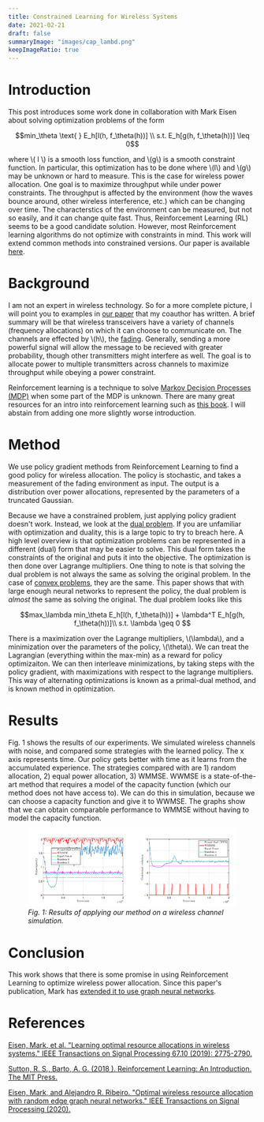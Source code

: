 ```yaml
---
title: Constrained Learning for Wireless Systems
date: 2021-02-21
draft: false
summaryImage: "images/cap_lambd.png"
keepImageRatio: true
---
```



<!-- Math Jax -->
<script>
  MathJax = {
    tex: {
      inlineMath: [['$', '$'], ['\\(', '\\)']],
      processEscapes: true,
    },
    svg: {
      fontCache: 'global'
    },
    loader: {load: ['[tex]/color', '[tex]/configMacros']},
    tex: {
      packages: {'[+]': ['color', 'configMacros']},
    },

  };
</script>
<script type="text/javascript" id="MathJax-script" async
  src="https://cdn.jsdelivr.net/npm/mathjax@3/es5/tex-chtml.js">
</script>


# Introduction
This post introduces some work done in collaboration with Mark Eisen about solving optimization problems of the form

$$min_\theta \text{ } E_h[l(h, f_\theta(h))] \\
s.t. E_h[g(h, f_\theta(h))] \leq 0$$

where \\( l \\) is a smooth loss function, and \\(g\\) is a smooth constraint function. In particular, this optimization has to be done where \\(l\\) and \\(g\\) may be unknown or hard to measure. This is the case for wireless power allocation. One goal is to maximize throughput while under power constraints. The throughput is affected by the environment (how the waves bounce around, other wireless interference, etc.) which can be changing over time. The characterstics of the environment can be measured, but not so easily, and it can change quite fast. Thus, Reinforcement Learning (RL) seems to be a good candidate solution. However, most Reinforcement learning algorithms do not optimize with constraints in mind. This work will extend common methods into constrained versions. Our paper is available [here](#eisen).

# Background
I am not an expert in wireless technology. So for a more complete picture, I will point you to examples in [our paper](https://arxiv.org/abs/1807.08088) that my coauthor has written. A brief summary will be that wireless transceivers have a variety of channels (frequency allocations) on which it can choose to communicate on. The channels are effected by \\(h\\), the [fading](https://en.wikipedia.org/wiki/Fading). Generally, sending a more powerful signal will allow the message to be recieved with greater probability, though other transmitters might interfere as well. The goal is to allocate power to multiple transmitters across channels to maximize throughput while obeying a power constraint.

Reinforcement learning is a technique to solve [Markov Decision Processes (MDP)](https://en.wikipedia.org/wiki/Markov_decision_process) when some part of the MDP is unknown. There are many great resources for an intro into reinforcement learning such as [this book](#sutton). I will abstain from adding one more slightly worse introduction. 

# Method
We use policy gradient methods from Reinforcement Learning to find a good policy for wireless allocation. The policy is stochastic, and takes a measurement of the fading environment as input. The output is a distribution over power allocations, represented by the parameters of a truncated Gaussian.

Because we have a constrained problem, just applying policy gradient doesn't work. Instead, we look at the [dual problem](https://en.wikipedia.org/wiki/Duality_(optimization)). If you are unfamiliar with optimization and duality, this is a large topic to try to breach here. A high level overview is that optimization problems can be represented in a different (dual) form that may be easier to solve. This dual form takes the constraints of the original and puts it into the objective. The optimization is then done over Lagrange multipliers. One thing to note is that solving the dual problem is not always the same as solving the original problem. In the case of [convex problems](https://en.wikipedia.org/wiki/Convex_optimization), they are the same. This paper shows that with large enough neural networks to represent the policy, the dual problem is *almost* the same as solving the original.
The dual problem looks like this

$$max_\lambda min_\theta E_h[l(h, f_\theta(h))] + \lambda^T E_h[g(h, f_\theta(h))]\\
s.t. \lambda \geq 0 $$

There is a maximization over the Lagrange multipliers, \\(\lambda\\), and a minimization over the parameters of the policy, \\(\theta\\). We can treat the Lagrangian (everything within the max-min) as a reward for policy optimizaiton. We can then interleave minimizations, by taking steps with the policy gradient, with maximizations with respect to the lagrange multipliers. This way of alternating optimizations is known as a primal-dual method, and is known method in optimization.

# Results
Fig. 1 shows the results of our experiments. We simulated wireless channels with noise, and compared some strategies with the learned policy. The x axis represents time. Our policy gets better with time as it learns from the accumulated experience. The strategies compared with are 1) random allocation, 2) equal power allocation, 3) WMMSE. WWMSE is a state-of-the-art method that requires a model of the capacity function (which our method does not have access to). We can do this in simulation, because we can choose a capacity function and give it to WWMSE. The graphs show that we can obtain comparable performance to WMMSE without having to model the capacity function.

<figure display="table">
  <img src="images/results.png" />
  <figcaption display="table-caption" caption-side="bottom"><i>Fig. 1: Results of applying our method on a wireless channel simulation. </i></figcaption>
</figure>

# Conclusion
This work shows that there is some promise in using Reinforcement Learning to optimize wireless power allocation. Since this paper's publication, Mark has [extended it to use graph neural networks](#eisen2020). 

# References

<a name="eisen" href="https://arxiv.org/abs/1807.08088" target="_blank">Eisen, Mark, et al. "Learning optimal resource allocations in wireless systems." IEEE Transactions on Signal Processing 67.10 (2019): 2775-2790.</a>

<a name="sutton" href="http://incompleteideas.net/book/the-book-2nd.html" target="_blank">Sutton, R. S., Barto, A. G. (2018 ). Reinforcement Learning: An Introduction. The MIT Press.</a>

<a name="eisen2020" href="https://arxiv.org/pdf/1909.01865.pdf" target="_blank">Eisen, Mark, and Alejandro R. Ribeiro. "Optimal wireless resource allocation with random edge graph neural networks." IEEE Transactions on Signal Processing (2020).</a>


